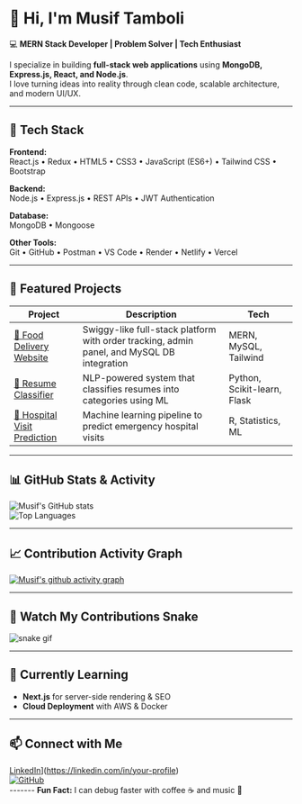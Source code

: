 # 👋 Hi, I'm Musif Tamboli  

💻 **MERN Stack Developer | Problem Solver | Tech Enthusiast**  

I specialize in building **full-stack web applications** using **MongoDB, Express.js, React, and Node.js**.  
I love turning ideas into reality through clean code, scalable architecture, and modern UI/UX.  

---

## 🚀 Tech Stack

**Frontend:**  
React.js • Redux • HTML5 • CSS3 • JavaScript (ES6+) • Tailwind CSS • Bootstrap  

**Backend:**  
Node.js • Express.js • REST APIs • JWT Authentication  

**Database:**  
MongoDB • Mongoose  

**Other Tools:**  
Git • GitHub • Postman • VS Code • Render • Netlify • Vercel  

---

## 📌 Featured Projects

| Project | Description | Tech |
|---------|-------------|------|
| [🍔 Food Delivery Website](#) | Swiggy-like full-stack platform with order tracking, admin panel, and MySQL DB integration | MERN, MySQL, Tailwind |
| [👔 Resume Classifier](#) | NLP-powered system that classifies resumes into categories using ML | Python, Scikit-learn, Flask |
| [🏥 Hospital Visit Prediction](#) | Machine learning pipeline to predict emergency hospital visits | R, Statistics, ML |

---

## 📊 GitHub Stats & Activity

![Musif's GitHub stats](https://github-readme-stats.vercel.app/api?username=musif-tamboli&show_icons=true&theme=tokyonight)  
![Top Languages](https://github-readme-stats.vercel.app/api/top-langs/?username=musif-tamboli&layout=compact&theme=tokyonight)  

---

## 📈 Contribution Activity Graph

[![Musif's github activity graph](https://github-readme-activity-graph.vercel.app/graph?username=musif-tamboli&theme=react-dark)](https://github.com/ashutosh00710/github-readme-activity-graph)  

---

## 🐍 Watch My Contributions Snake

![snake gif](https://github.com/musif-tamboli/musif-tamboli/blob/output/github-contribution-grid-snake.svg)

---

## 🌱 Currently Learning  
- **Next.js** for server-side rendering & SEO  
- **Cloud Deployment** with AWS & Docker  

---

## 📫 Connect with Me  
[LinkedIn](https://img.shields.io/badge/LinkedIn-%230077B5.svg?logo=linkedin&logoColor=white&style=for-the-badge)](https://linkedin.com/in/your-profile)  
[![GitHub](https://img.shields.io/badge/GitHub-%2312100E.svg?logo=github&logoColor=white&style=for-the-badge)](https://github.com/musif-tamboli)  
------- **Fun Fact:** I can debug faster with coffee ☕ and music 🎵
